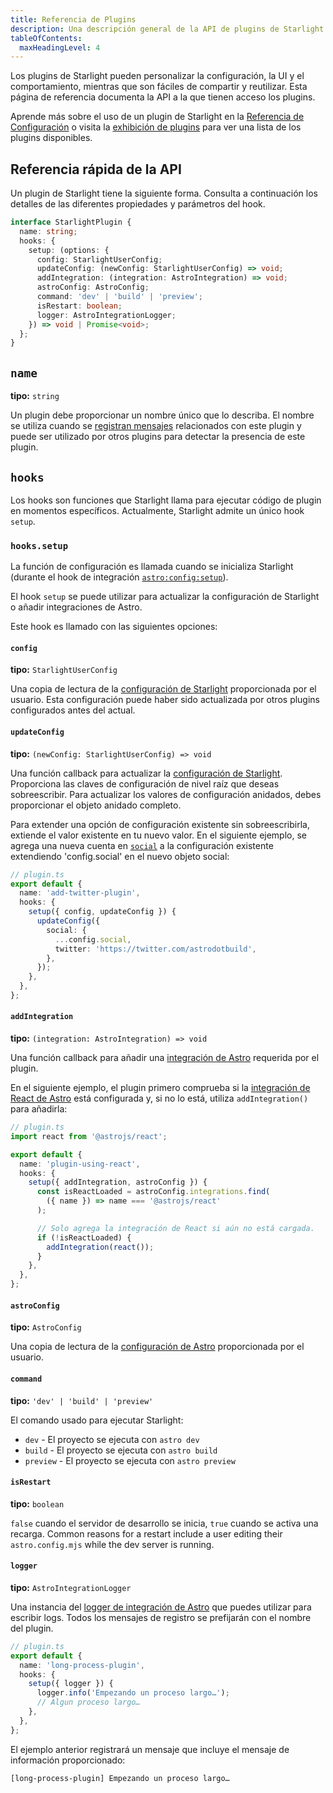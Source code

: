 ```yaml
---
title: Referencia de Plugins
description: Una descripción general de la API de plugins de Starlight.
tableOfContents:
  maxHeadingLevel: 4
---
```


Los plugins de Starlight pueden personalizar la configuración, la UI y el comportamiento, mientras que son fáciles de compartir y reutilizar.
Esta página de referencia documenta la API a la que tienen acceso los plugins.

Aprende más sobre el uso de un plugin de Starlight en la [Referencia de Configuración](/es/reference/configuration/#plugins) o visita la [exhibición de plugins](/es/resources/plugins/#plugins) para ver una lista de los plugins disponibles.

## Referencia rápida de la API

Un plugin de Starlight tiene la siguiente forma.
Consulta a continuación los detalles de las diferentes propiedades y parámetros del hook.

```ts
interface StarlightPlugin {
  name: string;
  hooks: {
    setup: (options: {
      config: StarlightUserConfig;
      updateConfig: (newConfig: StarlightUserConfig) => void;
      addIntegration: (integration: AstroIntegration) => void;
      astroConfig: AstroConfig;
      command: 'dev' | 'build' | 'preview';
      isRestart: boolean;
      logger: AstroIntegrationLogger;
    }) => void | Promise<void>;
  };
}
```

## `name`

**tipo:** `string`

Un plugin debe proporcionar un nombre único que lo describa. El nombre se utiliza cuando se [registran mensajes](#logger) relacionados con este plugin y puede ser utilizado por otros plugins para detectar la presencia de este plugin.

## `hooks`

Los hooks son funciones que Starlight llama para ejecutar código de plugin en momentos específicos. Actualmente, Starlight admite un único hook `setup`.

### `hooks.setup`

La función de configuración es llamada cuando se inicializa Starlight (durante el hook de integración [`astro:config:setup`](https://docs.astro.build/es/reference/integrations-reference/#astroconfigsetup)).

El hook `setup` se puede utilizar para actualizar la configuración de Starlight o añadir integraciones de Astro.

Este hook es llamado con las siguientes opciones:

#### `config`

**tipo:** `StarlightUserConfig`

Una copia de lectura de la [configuración de Starlight](/es/reference/configuration) proporcionada por el usuario.
Esta configuración puede haber sido actualizada por otros plugins configurados antes del actual.

#### `updateConfig`

**tipo:** `(newConfig: StarlightUserConfig) => void`

Una función callback para actualizar la [configuración de Starlight](/es/reference/configuration).
Proporciona las claves de configuración de nivel raíz que deseas sobreescribir.
Para actualizar los valores de configuración anidados, debes proporcionar el objeto anidado completo.

Para extender una opción de configuración existente sin sobreescribirla, extiende el valor existente en tu nuevo valor.
En el siguiente ejemplo, se agrega una nueva cuenta en [`social`](/es/reference/configuration/#social) a la configuración existente extendiendo 'config.social' en el nuevo objeto social:

```ts {6-11}
// plugin.ts
export default {
  name: 'add-twitter-plugin',
  hooks: {
    setup({ config, updateConfig }) {
      updateConfig({
        social: {
          ...config.social,
          twitter: 'https://twitter.com/astrodotbuild',
        },
      });
    },
  },
};
```

#### `addIntegration`

**tipo:** `(integration: AstroIntegration) => void`

Una función callback para añadir una [integración de Astro](https://docs.astro.build/es/reference/integrations-reference/) requerida por el plugin.

En el siguiente ejemplo, el plugin primero comprueba si la [integración de React de Astro](https://docs.astro.build/es/guides/integrations-guide/react/) está configurada y, si no lo está, utiliza `addIntegration()` para añadirla:

```ts {14} "addIntegration,"
// plugin.ts
import react from '@astrojs/react';

export default {
  name: 'plugin-using-react',
  hooks: {
    setup({ addIntegration, astroConfig }) {
      const isReactLoaded = astroConfig.integrations.find(
        ({ name }) => name === '@astrojs/react'
      );

      // Solo agrega la integración de React si aún no está cargada.
      if (!isReactLoaded) {
        addIntegration(react());
      }
    },
  },
};
```

#### `astroConfig`

**tipo:** `AstroConfig`

Una copia de lectura de la [configuración de Astro](https://docs.astro.build/es/reference/configuration-reference/) proporcionada por el usuario.

#### `command`

**tipo:** `'dev' | 'build' | 'preview'`

El comando usado para ejecutar Starlight:

- `dev` - El proyecto se ejecuta con `astro dev`
- `build` - El proyecto se ejecuta con `astro build`
- `preview` - El proyecto se ejecuta con `astro preview`

#### `isRestart`

**tipo:** `boolean`

`false` cuando el servidor de desarrollo se inicia, `true` cuando se activa una recarga.
Common reasons for a restart include a user editing their `astro.config.mjs` while the dev server is running.

#### `logger`

**tipo:** `AstroIntegrationLogger`

Una instancia del [logger de integración de Astro](https://docs.astro.build/es/reference/integrations-reference/#astrointegrationlogger) que puedes utilizar para escribir logs.
Todos los mensajes de registro se prefijarán con el nombre del plugin.

```ts {6}
// plugin.ts
export default {
  name: 'long-process-plugin',
  hooks: {
    setup({ logger }) {
      logger.info('Empezando un proceso largo…');
      // Algun proceso largo…
    },
  },
};
```

El ejemplo anterior registrará un mensaje que incluye el mensaje de información proporcionado:

```shell
[long-process-plugin] Empezando un proceso largo…
```
